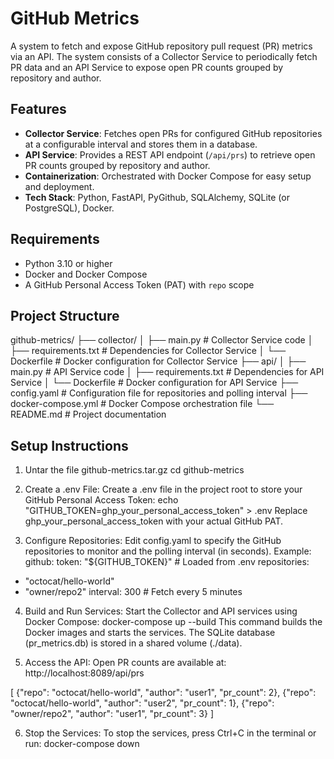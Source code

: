 # GitHub Metrics

A system to fetch and expose GitHub repository pull request (PR) metrics via an API. The system consists of a Collector Service to periodically fetch PR data and an API Service to expose open PR counts grouped by repository and author.

## Features
- **Collector Service**: Fetches open PRs for configured GitHub repositories at a configurable interval and stores them in a database.
- **API Service**: Provides a REST API endpoint (`/api/prs`) to retrieve open PR counts grouped by repository and author.
- **Containerization**: Orchestrated with Docker Compose for easy setup and deployment.
- **Tech Stack**: Python, FastAPI, PyGithub, SQLAlchemy, SQLite (or PostgreSQL), Docker.

## Requirements
- Python 3.10 or higher
- Docker and Docker Compose
- A GitHub Personal Access Token (PAT) with `repo` scope

## Project Structure

github-metrics/
├── collector/
│   ├── main.py              # Collector Service code
│   ├── requirements.txt     # Dependencies for Collector Service
│   └── Dockerfile           # Docker configuration for Collector Service
├── api/
│   ├── main.py              # API Service code
│   ├── requirements.txt     # Dependencies for API Service
│   └── Dockerfile           # Docker configuration for API Service
├── config.yaml              # Configuration file for repositories and polling interval
├── docker-compose.yml       # Docker Compose orchestration file
└── README.md                # Project documentation


## Setup Instructions
1. Untar the file github-metrics.tar.gz
   cd github-metrics
   
2. Create a .env File: Create a .env file in the project root to store your GitHub Personal Access Token:
echo "GITHUB_TOKEN=ghp_your_personal_access_token" > .env
Replace ghp_your_personal_access_token with your actual GitHub PAT.

3. Configure Repositories: Edit config.yaml to specify the GitHub repositories to monitor and the polling interval (in seconds). Example:
github:
  token: "${GITHUB_TOKEN}"  # Loaded from .env
repositories:
  - "octocat/hello-world"
  - "owner/repo2"
interval: 300  # Fetch every 5 minutes

4. Build and Run Services: Start the Collector and API services using Docker Compose:
docker-compose up --build
This command builds the Docker images and starts the services. The SQLite database (pr_metrics.db) is stored in a shared volume (./data).

5. Access the API:
Open PR counts are available at: http://localhost:8089/api/prs

[
  {"repo": "octocat/hello-world", "author": "user1", "pr_count": 2},
  {"repo": "octocat/hello-world", "author": "user2", "pr_count": 1},
  {"repo": "owner/repo2", "author": "user1", "pr_count": 3}
]

6. Stop the Services: To stop the services, press Ctrl+C in the terminal or run:
docker-compose down


